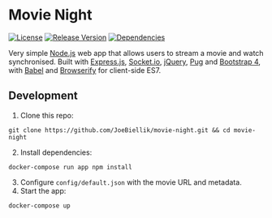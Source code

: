 # Movie Night

[![License](https://img.shields.io/github/license/JoeBiellik/movie-night.svg)](LICENSE.md)
[![Release Version](https://img.shields.io/github/release/JoeBiellik/movie-night.svg)](https://github.com/JoeBiellik/movie-night/releases)
[![Dependencies](https://img.shields.io/david/JoeBiellik/movie-night.svg)](https://david-dm.org/JoeBiellik/movie-night)

Very simple [Node.js](https://nodejs.org/) web app that allows users to stream a movie and watch synchronised. Built with [Express.js](https://expressjs.com/), [Socket.io](https://socket.io/), [jQuery](https://jquery.com/), [Pug](https://pugjs.org/) and [Bootstrap 4](https://getbootstrap.com/), with [Babel](https://babeljs.io/) and [Browserify](http://browserify.org/) for client-side ES7.

## Development

1. Clone this repo:
  ```shell
  git clone https://github.com/JoeBiellik/movie-night.git && cd movie-night
  ```
2. Install dependencies:
  ```shell
  docker-compose run app npm install
  ```
3. Configure `config/default.json` with the movie URL and metadata.
4. Start the app:
  ```shell
  docker-compose up
  ```
